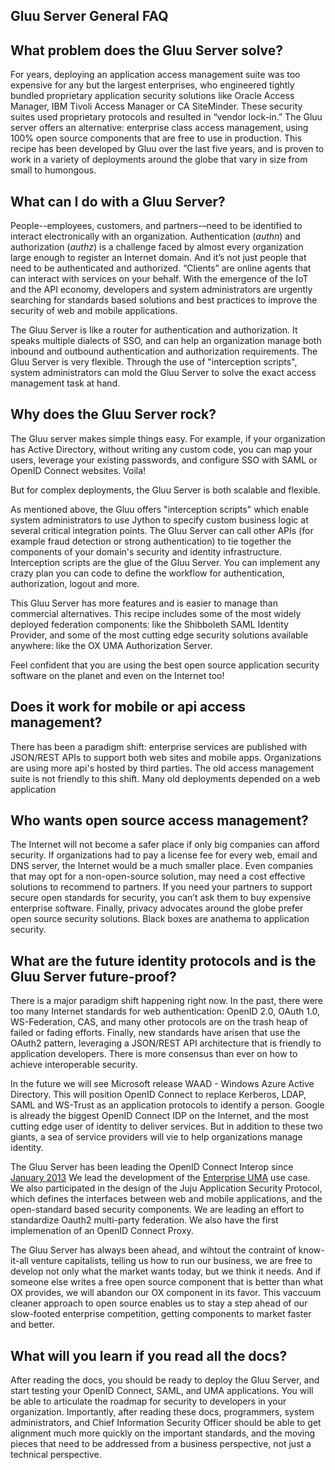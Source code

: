 ## Gluu Server General FAQ

## What problem does the Gluu Server solve?

For years, deploying an application access management suite was too expensive
for any but the largest enterprises, who engineered tightly bundled proprietary
application security solutions like Oracle Access Manager, IBM Tivoli Access Manager
or CA SiteMinder. These security suites used proprietary protocols and resulted in
“vendor lock-in.” The Gluu server offers an alternative: 
enterprise class access management, using 100% open source components
that are free to use in production. This recipe has been developed by Gluu over the
last five years, and is proven to work in a variety of deployments around the globe
that vary in size from small to humongous.

## What can I do with a Gluu Server?

People--employees, customers, and partners-–need to be identified to interact electronically
with an organization. Authentication (_authn_) and authorization (_authz_) is a challenge faced
by almost every organization large enough to register an Internet domain. And it’s not just
people that need to be authenticated and authorized. “Clients” are online agents that can
interact with services on your behalf. With the emergence of the IoT and the API economy,
developers and system administrators are urgently searching for standards based solutions and
best practices to improve the security of web and mobile applications.

The Gluu Server is like a router for authentication and authorization. It speaks multiple dialects
of SSO, and can help an organization manage both inbound and outbound authentication and authorization 
requirements.  The Gluu Server is very flexible. Through the use of "interception scripts", 
system administrators can mold the Gluu Server to solve the exact access management task at hand.

## Why does the Gluu Server rock?

The Gluu server makes simple things easy. For example, if your organization has Active Directory,
without writing any custom code, you can map your users, leverage your existing passwords, and
configure SSO with SAML or OpenID Connect websites. Voila!

But for complex deployments, the Gluu Server is both scalable and flexible.  

As mentioned above, the Gluu offers "interception scripts" which enable system administrators to use 
Jython to specify custom business logic at
several critical integration points. The Gluu Server can call other APIs (for example fraud detection
or strong authentication) to tie together the components of your domain's security and identity
infrastructure. Interception scripts are the glue of the Gluu Server. You can implement
any crazy plan you can code to define the workflow for authentication, authorization, logout and
more.

This Gluu Server has more features and is easier to manage than commercial alternatives. This
recipe includes some of the most widely deployed federation components: like the Shibboleth SAML
Identity Provider, and some of the most cutting edge security solutions available anywhere: like
the OX UMA Authorization Server.

Feel confident that you are using the best open source application security software on the
planet and even on the Internet too!

## Does it work for mobile or api access management?

There has been a paradigm shift: enterprise services are published with JSON/REST APIs to support
both web sites and mobile apps. Organizations are using more api's hosted by third parties. The
old access management suite is not friendly to this shift. Many old deployments depended on a
web application

## Who wants open source access management?

The Internet will not become a safer place if only big companies can afford security. If organizations
had to pay a license fee for every web, email and DNS server, the Internet would be a much smaller place.
Even companies that may opt for a non-open-source solution, may need a cost effective solutions to
recommend to partners. If you need your partners to support secure open standards for security, you can’t
ask them to buy expensive enterprise software. Finally, privacy advocates around the globe prefer open
source security solutions. Black boxes are anathema to application security.

## What are the future identity protocols and is the Gluu Server future-proof?

There is a major paradigm shift happening right now. In the past, there were too many Internet standards for
web authentication: OpenID 2.0, OAuth 1.0, WS-Federation, CAS, and many other protocols are on the trash heap
of failed or fading efforts. Finally, new standards have arisen that use the OAuth2 pattern, leveraging
a JSON/REST API architecture that is friendly to application developers. There is more consensus than ever
on how to achieve interoperable security.

In the future we will see Microsoft release WAAD - Windows Azure Active Directory. This will position
OpenID Connect to replace Kerberos, LDAP, SAML and WS-Trust as an application protocols to identify a person.
Google is already the biggest OpenID Connect IDP on the Internet, and the most cutting edge user of
identity to deliver services. But in addition to these two giants, a sea of service providers will vie to
help organizations manage identity.

The Gluu Server has been leading the OpenID Connect Interop since [January 2013](http://www.gluu.co/.fm8t)
We lead the development of the [Enterprise UMA](http://www.gluu.co/kantara) use case. We also participated
in the design of the Juju Application Security Protocol, which defines the interfaces between web and mobile
applications, and the open-standard based security components. We are leading an effort to standardize
Oauth2 multi-party federation. We also have the first implemenation of an OpenID Connect Proxy.

The Gluu Server has always been ahead, and wihtout the contraint of know-it-all venture capitalists, telling
us how to run our business, we are free to develop not only what the market wants today, but we think
it needs. And if someone else writes a free open source component that is better than what OX provides,
we will abandon our OX component in its favor. This vaccuum cleaner approach to open source enables us
to stay a step ahead of our slow-footed enterprise competition, getting components to market faster and better.

## What will you learn if you read all the docs?

After reading the docs, you should be ready to deploy the Gluu Server, and start testing your OpenID Connect,
SAML, and UMA applications. You will be able to articulate the roadmap for security to developers in your
organization. Importantly, after reading these docs, programmers, system administrators, and Chief Information
Security Officer should be able to get alignment much more quickly on the important standards, and the
moving pieces that need to be addressed from a business perspective, not just a technical perspective.


